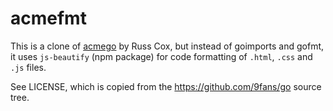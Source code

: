 # acmefmt

This is a clone of [acmego](https://github.com/9fans/go/blob/master/acme/acmego/main.go) by Russ Cox, but instead of goimports and gofmt, it uses `js-beautify` (npm package) for code formatting of `.html`, `.css` and `.js` files.

See LICENSE, which is copied from the https://github.com/9fans/go source tree.
